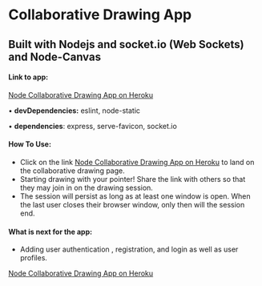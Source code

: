 # Collaborative Drawing App

## Built with Nodejs and socket.io (Web Sockets) and Node-Canvas

#### Link to app:
[Node Collaborative Drawing App on Heroku](https://node-collaborative-drawing-app.herokuapp.com/)

• **devDependencies:**
eslint, node-static

• **dependencies**:
express, serve-favicon, socket.io

#### How To Use:
+ Click on the link [Node Collaborative Drawing App on Heroku](https://node-collaborative-drawing-app.herokuapp.com/) to land on the collaborative drawing page.
+ Starting drawing with your pointer! Share the link with others so that they may join in on the drawing session.
+ The session will persist as long as at least one window is open. When the last user closes their browser window, only then will the session end.

#### What is next for the app:

+ Adding user authentication , registration, and login as well as user profiles.

[Node Collaborative Drawing App on Heroku](https://node-collaborative-drawing-app.herokuapp.com/)
